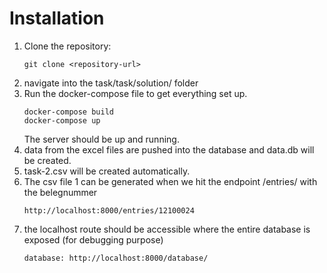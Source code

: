# Installation

1. Clone the repository:
   ```
   git clone <repository-url>
   ```
2. navigate into the task/task/solution/ folder
3. Run the docker-compose file to get everything set up.
   ```
   docker-compose build
   docker-compose up
   ```
   The server should be up and running.
4. data from the excel files are pushed into the database and data.db will be created.
5. task-2.csv will be created automatically.
6. The csv file 1 can be generated when we hit the endpoint /entries/ with the belegnummer
   ```
   http://localhost:8000/entries/12100024
   ```
7. the localhost route should be accessible where the entire database is exposed (for debugging purpose)
   ```
   database: http://localhost:8000/database/
   ```
